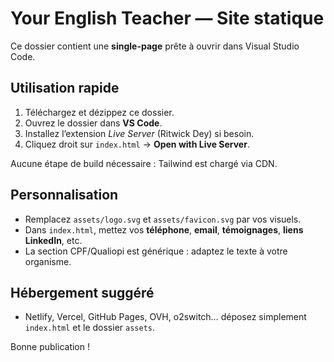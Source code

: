# Your English Teacher — Site statique
Ce dossier contient une **single-page** prête à ouvrir dans Visual Studio Code.

## Utilisation rapide
1. Téléchargez et dézippez ce dossier.
2. Ouvrez le dossier dans **VS Code**.
3. Installez l’extension *Live Server* (Ritwick Dey) si besoin.
4. Cliquez droit sur `index.html` → **Open with Live Server**.

Aucune étape de build nécessaire : Tailwind est chargé via CDN.

## Personnalisation
- Remplacez `assets/logo.svg` et `assets/favicon.svg` par vos visuels.
- Dans `index.html`, mettez vos **téléphone**, **email**, **témoignages**, **liens LinkedIn**, etc.
- La section CPF/Qualiopi est générique : adaptez le texte à votre organisme.

## Hébergement suggéré
- Netlify, Vercel, GitHub Pages, OVH, o2switch… déposez simplement `index.html` et le dossier `assets`.

Bonne publication !
